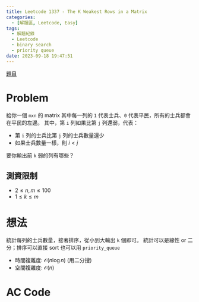 ```yaml
---
title: Leetcode 1337 - The K Weakest Rows in a Matrix
categories:
  - [解題區, Leetcode, Easy]
tags:
  - 解題紀錄
  - Leetcode
  - binary search
  - priority queue
date: 2023-09-18 19:47:51
---
```


[題目](https://leetcode.com/problems/the-k-weakest-rows-in-a-matrix/description)

# Problem

給你一個 `mxn` 的 matrix 其中每一列的 `1` 代表士兵、`0` 代表平民，所有的士兵都會在平民的左邊。
其中，第 `i` 列如果比第 `j` 列還弱，代表：

- 第 `i` 列的士兵比第 `j` 列的士兵數量還少
- 如果士兵數量一樣，則 $i < j$

要你輸出前 `k` 弱的列有哪些？

## 測資限制

- $2 \le n, m \le 100$
- $1 \le k \le m$

# 想法

統計每列的士兵數量，接著排序，從小到大輸出 `k` 個即可。
統計可以是線性 or 二分；排序可以直接 sort 也可以用 `priority_queue`

- 時間複雜度: $\mathcal{O}(n\log{n})$ (用二分搜)
- 空間複雜度: $\mathcal{O}(n)$

# AC Code

<script src="https://emgithub.com/embed-v2.js?target=https%3A%2F%2Fgithub.com%2Froy4801%2Fsolved_problems%2Fblob%2Fmaster%2Fleetcode%2F1337.cpp%23L18-L41&style=github&type=code&showBorder=on&showLineNumbers=on&showFileMeta=on&showFullPath=on&showCopy=on"></script>

<!-- # 賞析


# 心得 -->

